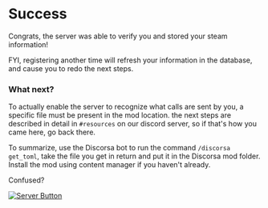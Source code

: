 # Success

Congrats, the server was able to verify you and stored your steam information!

FYI, registering another time will refresh your information in the database, and cause you to redo the next steps.

### What next? 

To actually enable the server to recognize what calls are sent by you, a specific file must be present in the mod location. the next steps are described in detail in `#resources` on our discord server, so if that's how you came here, go back there.

To summarize, use the Discorsa bot to run the command `/discorsa get_toml`, take the file you get in return and put it in the Discorsa mod folder. Install the mod using content manager if you haven't already.

Confused?

[![Server Button]][Server Link]

[Server Link]: https://discord.gg/DPTCrxawBx
[Server Button]: https://img.shields.io/badge/Join_support_server-5865F2?style=for-the-badge

